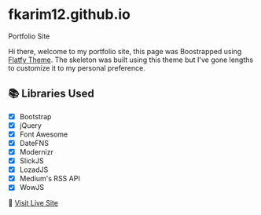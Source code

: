 # fkarim12.github.io
Portfolio Site

Hi there, welcome to my portfolio site, this page was Boostrapped using [Flatfy Theme](https://github.com/andreagalanti/Flatfy-Free-Flat-and-Responsive-HTML5-Template).
The skeleton was built using this theme but I've gone lengths to customize it to my personal preference.

## 📚 Libraries Used
- [x] Bootstrap
- [x] jQuery
- [x] Font Awesome
- [x] DateFNS
- [x] Modernizr
- [x] SlickJS
- [x] LozadJS
- [x] Medium's RSS API
- [x] WowJS

🔗  [Visit Live Site](https://fkarim12.github.io)

